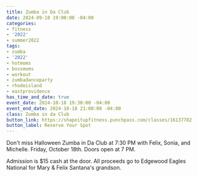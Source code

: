 ```yaml
---
title: Zumba in Da Club
date: 2024-09-18 19:00:00 -04:00
categories:
- fitness
- '2022'
- summer2022
tags:
- zumba
- '2022'
- hotmoms
- bossmoms
- workout
- zumbadanceparty
- rhodeisland
- eastprovidence
has_time_and_date: true
event_date: 2024-10-18 19:30:00 -04:00
event_end_date: 2024-10-18 21:00:00 -04:00
class: Zumba in da Club
button_link: https://shapeitupfitness.punchpass.com/classes/16137782
button_label: Reserve Your Spot
---
```


Don't miss Halloween Zumba in Da Club at 7:30 PM with Felix, Sonia, and Michelle. Friday, October 18th. Doors open at 7 PM.

Admission is $15 cash at the door. All proceeds go to Edgewood Eagles National for Mary & Felix Santana's grandson.
